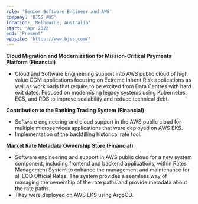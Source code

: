 ```yaml
---
role: 'Senior Software Engineer and AWS'
company: 'BJSS AUS'
location: 'Melbourne, Australia'
start: 'Apr 2022'
end: 'Present'
website: 'https://www.bjss.com/'
---
```

**Cloud Migration and Modernization for Mission-Critical Payments Platform (Financial)​**
- Cloud and Software Engineering support into AWS public cloud of high value CGM applications focusing on Extreme Inherit Risk applications as well as workloads that require to be excited from Data Centres with hard exit dates. Focused on modernising legacy systems using Kubernetes, ECS, and RDS to improve scalability and reduce technical debt. ​

**Contribution to the Banking Trading System (Financial)​**
- Software engineering and cloud support in the AWS public cloud for multiple microservices applications that were deployed on AWS EKS. 
- Implementation of the backfilling historical rate tool.​

**Market Rate Metadata Ownership Store (Financial)​**
- Software engineering and support in AWS public cloud for a new system component, including frontend and backend applications, within Rates Management System to enhance the management and maintenance for all EOD Official Rates. The system provides a seamless way of managing the ownership of the rate paths and provide metadata about the rate paths.
- They were deployed on AWS EKS using ArgoCD.
